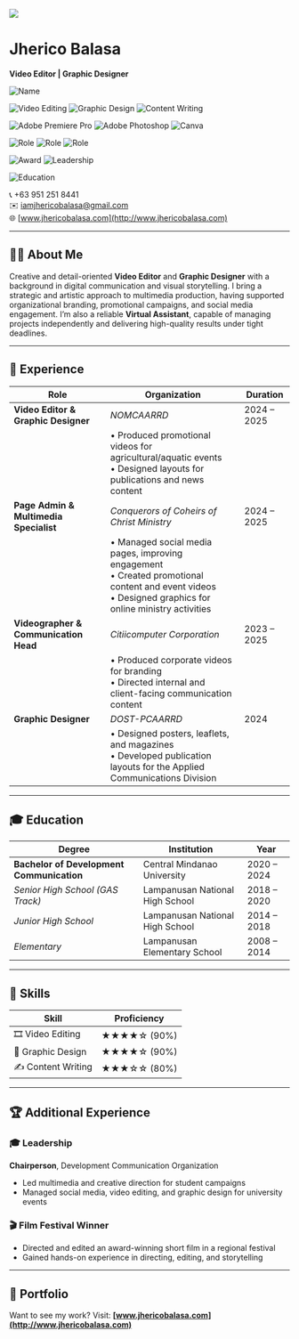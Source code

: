 ![](https://komarev.com/ghpvc/?username=jherico-john&abbreviated=true)

<!--
**jherico-john/Jherico-John** is a ✨ _special_ ✨ repository because its `README.md` (this file) appears on your GitHub profile.

Here are some ideas to get you started:

- 🔭 I’m currently working on ...
- 🌱 I’m currently learning ...
- 👯 I’m looking to collaborate on ...
- 🤔 I’m looking for help with ...
- 💬 Ask me about ...
- 📫 How to reach me: ...
- 😄 Pronouns: ...
- ⚡ Fun fact: ...
-->

# Jherico Balasa  
**Video Editor | Graphic Designer**
<!-- 🧑 Name & Title -->
![Name](https://img.shields.io/badge/Jherico_Balasa-Video_Editor_&_Graphic_Designer-blueviolet)
<!-- 🎯 Skills -->
![Video Editing](https://img.shields.io/badge/Video_Editing-90%25-blue)
![Graphic Design](https://img.shields.io/badge/Graphic_Design-90%25-orange)
![Content Writing](https://img.shields.io/badge/Content_Writing-80%25-yellow)
<!-- 🛠 Tools -->
![Adobe Premiere Pro](https://img.shields.io/badge/Adobe_Premiere_Pro-used-blue)
![Adobe Photoshop](https://img.shields.io/badge/Adobe_Photoshop-used-purple)
![Canva](https://img.shields.io/badge/Canva-Pro-green)
<!-- 💼 Roles -->
![Role](https://img.shields.io/badge/Role-Video_Editor-blue)
![Role](https://img.shields.io/badge/Role-Graphic_Designer-teal)
![Role](https://img.shields.io/badge/Role-Virtual_Assistant-brightgreen)
<!-- 🏆 Achievements -->
![Award](https://img.shields.io/badge/Award-Film_Festival_Winner-gold)
![Leadership](https://img.shields.io/badge/Leadership-DevComm_Chairperson-success)
<!-- 🎓 Education -->
![Education](https://img.shields.io/badge/BS_DevComm-CMU-blue)


📞 +63 951 251 8441  
✉️ iamjhericobalasa@gmail.com  
🌐 [www.jhericobalasa.com](http://www.jhericobalasa.com)

---

## 🧑‍💼 About Me  
Creative and detail-oriented **Video Editor** and **Graphic Designer** with a background in digital communication and visual storytelling. I bring a strategic and artistic approach to multimedia production, having supported organizational branding, promotional campaigns, and social media engagement. I’m also a reliable **Virtual Assistant**, capable of managing projects independently and delivering high-quality results under tight deadlines.

---

## 💼 Experience  

| Role | Organization | Duration |
|------|--------------|----------|
| **Video Editor & Graphic Designer** | *NOMCAARRD* | 2024 – 2025 |
|  | • Produced promotional videos for agricultural/aquatic events<br>• Designed layouts for publications and news content |  |
| **Page Admin & Multimedia Specialist** | *Conquerors of Coheirs of Christ Ministry* | 2024 – 2025 |
|  | • Managed social media pages, improving engagement<br>• Created promotional content and event videos<br>• Designed graphics for online ministry activities |  |
| **Videographer & Communication Head** | *Citiicomputer Corporation* | 2023 – 2025 |
|  | • Produced corporate videos for branding<br>• Directed internal and client-facing communication content |  |
| **Graphic Designer** | *DOST-PCAARRD* | 2024 |
|  | • Designed posters, leaflets, and magazines<br>• Developed publication layouts for the Applied Communications Division |  |

---

## 🎓 Education  

| Degree | Institution | Year |
|--------|-------------|------|
| **Bachelor of Development Communication** | Central Mindanao University | 2020 – 2024 |
| *Senior High School (GAS Track)* | Lampanusan National High School | 2018 – 2020 |
| *Junior High School* | Lampanusan National High School | 2014 – 2018 |
| *Elementary* | Lampanusan Elementary School | 2008 – 2014 |

---

## 🧠 Skills  

| Skill | Proficiency |
|-------|-------------|
| 🎞️ Video Editing | ★★★★☆ (90%) |
| 🎨 Graphic Design | ★★★★☆ (90%) |
| ✍️ Content Writing | ★★★☆☆ (80%) |

---

## 🏆 Additional Experience  

### 🎓 Leadership  
**Chairperson**, Development Communication Organization  
- Led multimedia and creative direction for student campaigns  
- Managed social media, video editing, and graphic design for university events

### 🎬 Film Festival Winner  
- Directed and edited an award-winning short film in a regional festival  
- Gained hands-on experience in directing, editing, and storytelling

---

## 🔗 Portfolio  
Want to see my work? Visit: **[www.jhericobalasa.com](http://www.jhericobalasa.com)**  

